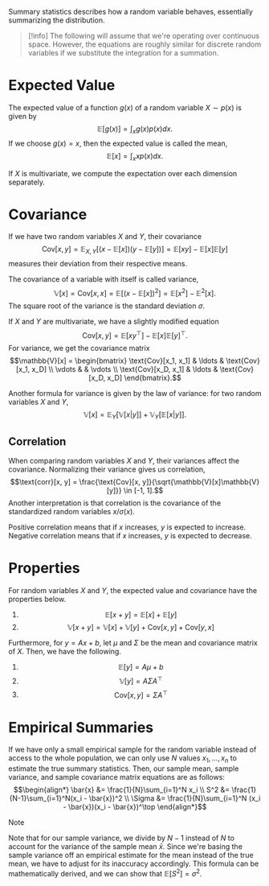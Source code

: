 Summary statistics describes how a random variable behaves, essentially summarizing the distribution.

> [!info]
> The following will assume that we're operating over continuous space. However, the equations are roughly similar for discrete random variables if we substitute the integration for a summation.

# Expected Value
The expected value of a function $g(x)$ of a random variable $X \sim p(x)$ is given by $$\mathbb{E}[g(x)] = \int_x g(x)p(x)dx.$$ If we choose $g(x) = x$, then the expected value is called the mean, $$\mathbb{E}[x] = \int_x xp(x)dx.$$

If $X$ is multivariate, we compute the expectation over each dimension separately.

# Covariance
If we have two random variables $X$ and $Y$, their covariance $$\text{Cov}[x, y] = \mathbb{E}_{X, Y}[(x - \mathbb{E}[x])(y - \mathbb{E}[y])] = \mathbb{E}[xy] - \mathbb{E}[x]\mathbb{E}[y]$$ measures their deviation from their respective means.

The covariance of a variable with itself is called variance, $$\mathbb{V}[x] = \text{Cov}[x, x] = \mathbb{E}[(x - \mathbb{E}[x])^2] = \mathbb{E}[x^2] - \mathbb{E}^2[x].$$ The square root of the variance is the standard deviation $\sigma$.

If $X$ and $Y$ are multivariate, we have a slightly modified equation $$\text{Cov}[x, y] = \mathbb{E}[xy^\top ] - \mathbb{E}[x]\mathbb{E}[y]^\top .$$ For variance, we get the covariance matrix $$\mathbb{V}[x] = \begin{bmatrix} \text{Cov}[x_1, x_1] & \ldots & \text{Cov}[x_1, x_D] \\ \vdots & & \vdots \\ \text{Cov}[x_D, x_1] & \ldots & \text{Cov}[x_D, x_D] \end{bmatrix}.$$

Another formula for variance is given by the law of variance: for two random variables $X$ and $Y$, $$\mathbb{V}[x] = \mathbb{E}_Y[\mathbb{V}[x \vert y]] + \mathbb{V}_Y[\mathbb{E}[x \vert y]].$$

## Correlation
When comparing random variables $X$ and $Y$, their variances affect the covariance. Normalizing their variance gives us correlation, $$\text{corr}[x, y] = \frac{\text{Cov}[x, y]}{\sqrt{\mathbb{V}[x]\mathbb{V}[y]}} \in [-1, 1].$$ Another interpretation is that correlation is the covariance of the standardized random variables $x / \sigma(x)$.

Positive correlation means that if $x$ increases, $y$ is expected to increase. Negative correlation means that if $x$ increases, $y$ is expected to decrease.

# Properties
For random variables $X$ and $Y$, the expected value and covariance have the properties below.
1. $$\mathbb{E}[x + y] = \mathbb{E}[x] + \mathbb{E}[y]$$
2. $$\mathbb{V}[x + y] = \mathbb{V}[x] + \mathbb{V}[y] + \text{Cov}[x, y] + \text{Cov}[y, x]$$

Furthermore, for $y = Ax + b$, let $\mu$ and $\Sigma$ be the mean and covariance matrix of $X$. Then, we have the following.
1. $$\mathbb{E}[y] = A\mu + b$$
2. $$\mathbb{V}[y] = A \Sigma A^\top$$
3. $$\text{Cov}[x, y] = \Sigma A^\top$$

# Empirical Summaries
If we have only a small empirical sample for the random variable instead of access to the whole population, we can only use $N$ values $x_1, \ldots, x_n$ to estimate the true summary statistics. Then, our sample mean, sample variance, and sample covariance matrix equations are as follows: $$\begin{align*} \bar{x} &= \frac{1}{N}\sum_{i=1}^N x_i \\ S^2 &= \frac{1}{N-1}\sum_{i=1}^N(x_i - \bar{x})^2 \\ \Sigma &= \frac{1}{N}\sum_{i=1}^N (x_i - \bar{x})(x_i - \bar{x})^\top \end{align*}$$

> [!note]
> Note that for our sample variance, we divide by $N - 1$ instead of $N$ to account for the variance of the sample mean $\bar{x}$. Since we're basing the sample variance off an empirical estimate for the mean instead of the true mean, we have to adjust for its inaccuracy accordingly. This formula can be mathematically derived, and we can show that $\mathbb{E}[S^2] = \sigma^2$.